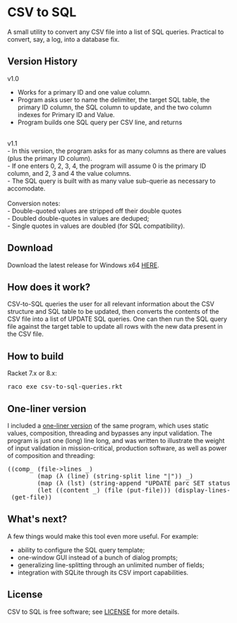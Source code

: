 # CSV to SQL

A small utility to convert any CSV file into a list of SQL queries. Practical to convert, say, a log, into a database fix.

## Version History

v1.0<br>
- Works for a primary ID and one value column.<br>
- Program asks user to name the delimiter, the target SQL table, the primary ID column, the SQL column to update, and the two column indexes for Primary ID and Value.<br>
- Program builds one SQL query per CSV line, and returns<br>
<br>
v1.1<br>
- In this version, the program asks for as many columns as there are values (plus the primary ID column).<br>
- If one enters 0, 2, 3, 4, the program will assume 0 is the primary ID column, and 2, 3 and 4 the value columns.<br>
- The SQL query is built with as many value sub-querie as necessary to accomodate.<br>
<br>
Conversion notes:<br>
- Double-quoted values are stripped off their double quotes<br>
- Doubled double-quotes in values are deduped;<br>
- Single quotes in values are doubled (for SQL compatibility).<br>

## Download

Download the latest release for Windows x64 [HERE](https://github.com/DexterLagan/csv-to-sql/releases).

## How does it work?

CSV-to-SQL queries the user for all relevant information about the CSV structure and SQL table to be updated, then converts the contents of the CSV file into a list of UPDATE SQL queries. One can then run the SQL query file against the target table to update all rows with the new data present in the CSV file.

## How to build

Racket 7.x or 8.x:
<pre>
raco exe csv-to-sql-queries.rkt
</pre>

## One-liner version

I included a [one-liner version](https://github.com/DexterLagan/csv-to-sql/blob/main/csv-to-sql-one-liner.rkt) of the same program, which uses static values, composition, threading and bypasses any input validation. The program is just one (long) line long, and was written to illustrate the weight of input validation in mission-critical, production software, as well as power of composition and threading:
<pre>
((comp_ (file->lines _)                                                                                                ; read file as lines
        (map (λ (line) (string-split line "|")) _)                                                                     ; split each line on |
        (map (λ (lst) (string-append "UPDATE parc SET status = '" (last lst) "' WHERE parc_id = " (first lst) ";")) _) ; build SQL query for each line
        (let ((content _) (file (put-file))) (display-lines-to-file content file #:exists 'replace)))                  ; save result in new file
 (get-file))                                                                                                           ; display file open dialog
</pre>

## What's next?

A few things would make this tool even more useful. For example:
- ability to configure the SQL query template;
- one-window GUI instead of a bunch of dialog prompts;
- generalizing line-splitting through an unlimited number of fields;
- integration with SQLite through its CSV import capabilities.

## License

CSV to SQL is free software; see [LICENSE](https://github.com/DexterLagan/csv-to-sql/blob/main/LICENSE) for more details.
